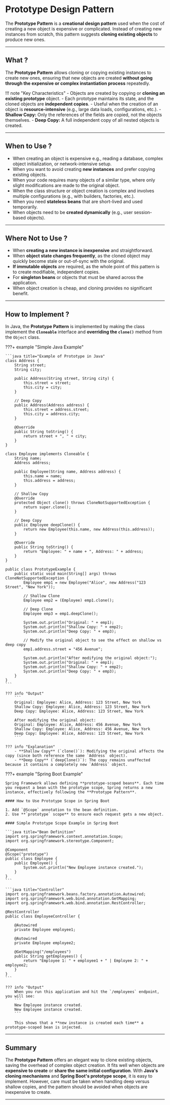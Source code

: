 # **Prototype Design Pattern**

The **Prototype Pattern** is a **creational design pattern** used when the cost of creating a new object is expensive or complicated. Instead of creating new instances from scratch, this pattern suggests **cloning existing objects** to produce new ones.

---

## **What ?**

The **Prototype Pattern** allows cloning or copying existing instances to create new ones, ensuring that new objects are created **without going through the expensive or complex instantiation process** repeatedly.

!!! note "Key Characteristics"
    - Objects are created by copying or **cloning an existing prototype** object.
    - Each prototype maintains its state, and the cloned objects are **independent copies**.
    - Useful when the creation of an object is **resource-intensive** (e.g., large data loads, configurations, etc.).
    - **Shallow Copy:** Only the references of the fields are copied, not the objects themselves.
    - **Deep Copy:** A full independent copy of all nested objects is created.

---

## **When to Use ?**

- When creating an object is expensive e.g., reading a database, complex object initialization, or network-intensive setup.
- When you want to avoid creating **new instances** and prefer copying existing objects.
- When your code requires many objects of a similar type, where only slight modifications are made to the original object.
- When the class structure or object creation is complex and involves multiple configurations (e.g., with builders, factories, etc.).
- When you need **stateless beans** that are short-lived and used temporarily.
- When objects need to be **created dynamically** (e.g., user session-based objects).

---

## **Where Not to Use ?**

- When **creating a new instance is inexpensive** and straightforward.
- When **object state changes frequently**, as the cloned object may quickly become stale or out-of-sync with the original.
- **If immutable objects** are required, as the whole point of this pattern is to create modifiable, independent copies.
- For **singleton beans** or objects that must be shared across the application.
- When object creation is cheap, and cloning provides no significant benefit.

---

## **How to Implement ?**

In Java, the **Prototype Pattern** is implemented by making the class implement the **`Cloneable`** interface and **overriding the `clone()`** method from the `Object` class.

???+ example "Simple Java Example"

    ```java title="Example of Prototype in Java"
    class Address {
        String street;
        String city;

        public Address(String street, String city) {
            this.street = street;
            this.city = city;
        }

        // Deep Copy
        public Address(Address address) {
            this.street = address.street;
            this.city = address.city;
        }

        @Override
        public String toString() {
            return street + ", " + city;
        }
    }

    class Employee implements Cloneable {
        String name;
        Address address;

        public Employee(String name, Address address) {
            this.name = name;
            this.address = address;
        }

        // Shallow Copy
        @Override
        protected Object clone() throws CloneNotSupportedException {
            return super.clone();
        }

        // Deep Copy
        public Employee deepClone() {
            return new Employee(this.name, new Address(this.address));
        }

        @Override
        public String toString() {
            return "Employee: " + name + ", Address: " + address;
        }
    }

    public class PrototypeExample {
        public static void main(String[] args) throws CloneNotSupportedException {
            Employee emp1 = new Employee("Alice", new Address("123 Street", "New York"));
            
            // Shallow Clone
            Employee emp2 = (Employee) emp1.clone();
            
            // Deep Clone
            Employee emp3 = emp1.deepClone();

            System.out.println("Original: " + emp1);
            System.out.println("Shallow Copy: " + emp2);
            System.out.println("Deep Copy: " + emp3);

            // Modify the original object to see the effect on shallow vs deep copy
            emp1.address.street = "456 Avenue";
            
            System.out.println("After modifying the original object:");
            System.out.println("Original: " + emp1);
            System.out.println("Shallow Copy: " + emp2);
            System.out.println("Deep Copy: " + emp3);
        }
    }
    ```

    ??? info "Output"
        ```
        Original: Employee: Alice, Address: 123 Street, New York
        Shallow Copy: Employee: Alice, Address: 123 Street, New York
        Deep Copy: Employee: Alice, Address: 123 Street, New York

        After modifying the original object:
        Original: Employee: Alice, Address: 456 Avenue, New York
        Shallow Copy: Employee: Alice, Address: 456 Avenue, New York
        Deep Copy: Employee: Alice, Address: 123 Street, New York
        ```

    ??? info "Explanation"
        - **Shallow Copy** (`clone()`): Modifying the original affects the copy (since both reference the same `Address` object).
        - **Deep Copy** (`deepClone()`): The copy remains unaffected because it contains a completely new `Address` object.


???+ example "Spring Boot Example"

    Spring Framework allows defining **prototype-scoped beans**. Each time you request a bean with the prototype scope, Spring returns a new instance, effectively following the **Prototype Pattern**.

    #### How to Use Prototype Scope in Spring Boot

    1. Add `@Scope` annotation to the bean definition.
    2. Use **`prototype` scope** to ensure each request gets a new object.

    #### Simple Prototype Scope Example in Spring Boot

    ```java title="Bean Definition"
    import org.springframework.context.annotation.Scope;
    import org.springframework.stereotype.Component;

    @Component
    @Scope("prototype")
    public class Employee {
        public Employee() {
            System.out.println("New Employee instance created.");
        }
    }
    ```

    ```java title="Controller"
    import org.springframework.beans.factory.annotation.Autowired;
    import org.springframework.web.bind.annotation.GetMapping;
    import org.springframework.web.bind.annotation.RestController;

    @RestController
    public class EmployeeController {

        @Autowired
        private Employee employee1;

        @Autowired
        private Employee employee2;

        @GetMapping("/employees")
        public String getEmployees() {
            return "Employee 1: " + employee1 + " | Employee 2: " + employee2;
        }
    }
    ```

    ??? info "Output"
        When you run this application and hit the `/employees` endpoint, you will see:
        ```
        New Employee instance created.
        New Employee instance created.
        ```

        This shows that a **new instance is created each time** a prototype-scoped bean is injected.

---

## **Summary**

The **Prototype Pattern** offers an elegant way to clone existing objects, saving the overhead of complex object creation. It fits well when objects are **expensive to create** or **share the same initial configuration**. With **Java's cloning mechanisms** and **Spring Boot's prototype scope**, it is easy to implement. However, care must be taken when handling deep versus shallow copies, and the pattern should be avoided when objects are inexpensive to create.

---